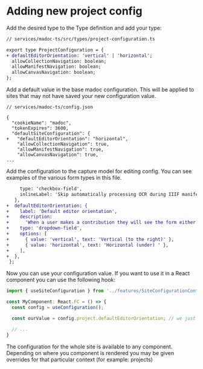 # Adding new project config

Add the desired type to the Type definition and add your type:

```diff
// services/madoc-ts/src/types/project-configuration.ts

export type ProjectConfiguration = {
+ defaultEditorOrientation: 'vertical' | 'horizontal';
  allowCollectionNavigation: boolean;
  allowManifestNavigation: boolean;
  allowCanvasNavigation: boolean;
};
```

Add a default value in the base madoc configuration. This will be applied to sites that may not have saved your new configuration value.

```text
// services/madoc-ts/config.json

{
  "cookieName": "madoc",
  "tokenExpires": 3600,
  "defaultSiteConfiguration": {
+   "defaultEditorOrientation": "horizontal",
    "allowCollectionNavigation": true,
    "allowManifestNavigation": true,
    "allowCanvasNavigation": true,
...
```

Add the configuration to the capture model for editing config. You can see examples of the various form types in this file.

```diff
     type: 'checkbox-field',
     inlineLabel: 'Skip automatically processing OCR during IIIF manifest import',
   },
+  defaultEditorOrientation: {
+    label: 'Default editor orientation',
+    description:
+      'When a user makes a contribution they will see the form either to the right of (horizontal) or below the image (vertical). The user can still change this if they want.',
+    type: 'dropdown-field',
+    options: [
+      { value: 'vertical', text: 'Vertical (to the right)' },
+      { value: 'horizontal', text: 'Horizontal (under) ' },
+    ],
+  },
 };
```

Now you can use your configuration value. If you want to use it in a React component you can use the following hook:

```typescript
import { useSiteConfiguration } from '../features/SiteConfigurationContext';

const MyComponent: React.FC = () => {
  const config = useConfiguration();

  const ourValue = config.project.defaultEditorOrientation; // we just added.

  // ...
}
```

The configuration for the whole site is available to any component. Depending on where you component is rendered you may be given overrides for that particular context \(for example: projects\)

